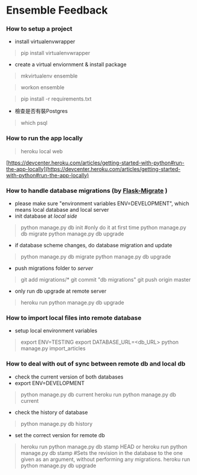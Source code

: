 # Ensemble Feedback

### How to setup a project
- install virtualenvwrapper

> pip install virtualenvwrapper

- create a virtual enviornment & install package

> mkvirtualenv ensemble

> workon ensemble

> pip install -r requirements.txt

- 檢查是否有裝Postgres

> which psql  


### How to run the app locally

> heroku local web

[https://devcenter.heroku.com/articles/getting-started-with-python#run-the-app-locally](https://devcenter.heroku.com/articles/getting-started-with-python#run-the-app-locally)



### How to handle database migrations (by [Flask-Migrate](http://flask-migrate.readthedocs.io/en/latest/) )
- please make sure "environment variables ENV=DEVELOPMENT", which means local database and local server
- init database at *local side*
> python manage.py db init  #only do it at first time
> python manage.py db migrate
> python manage.py db upgrade
- if database scheme changes, do database migration and update
> python manage.py db migrate
> python manage.py db upgrade

- push migrations folder to *server*
> git add migrations/*
> git commit "db migrations"
> git push origin master

- only run db upgrade at remote server
> heroku run python manage.py db upgrade

### How to import local files into remote database
- setup local environment variables
> export ENV=TESTING
> export DATABASE_URL=<db_URL>
> python manage.py import_articles

### How to deal with out of sync between remote db and local db
- check the current version of both databases
- export ENV=DEVELOPMENT
> python manage.py db current
> heroku run python manage.py db current

- check the history of database
> python manage.py db history

-  set the correct version for remote db
> heroku run python manage.py db stamp HEAD or
> heroku run python manage.py db stamp <revision> #Sets the revision in the database to the one given as an argument, without performing any migrations.
> heroku run python manage.py db upgrade

